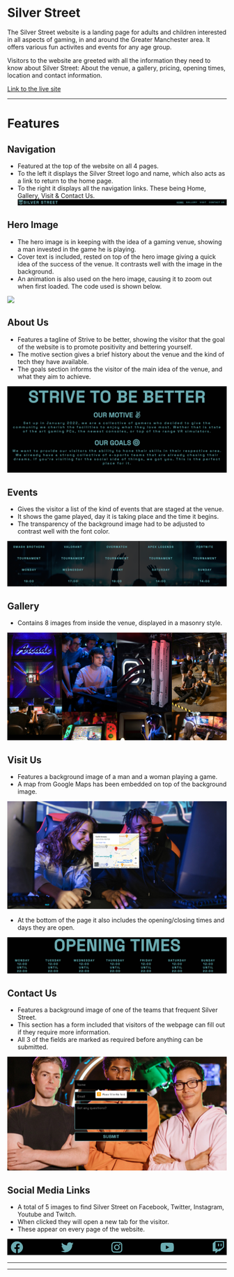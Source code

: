 # Silver Street

The Silver Street website is a landing page for adults and children interested in all aspects of gaming, in and around the Greater Manchester area. It offers various fun activites and events for any age group.

Visitors to the website are greeted with all the information they need to know about Silver Street: About the venue, a gallery, pricing, opening times, location and contact information.

[Link to the live site](https://jrdnbrkfld.github.io/pp1-silver-street/index.html)

<hr>

# Features

## Navigation

- Featured at the top of the website on all 4 pages.
- To the left it displays the Silver Street logo and name, which also acts as a link to return to the home page.
- To the right it displays all the navigation links. These being Home, Gallery, Visit & Contact Us.
<img src="assets/images/readme/navbar.png"><img>

## Hero Image

- The hero image is in keeping with the idea of a gaming venue, showing a man invested in the game he is playing.
- Cover text is included, rested on top of the hero image giving a quick idea of the success of the venue. It contrasts well with the image in the background.
- An animation is also used on the hero image, causing it to zoom out when first loaded. The code used is shown below.

<img src="assets/images/readme/heroimagereadme.png"><img>

## About Us

- Features a tagline of Strive to be better, showing the visitor that the goal of the website is to promote positivity and bettering yourself.
- The motive section gives a brief history about the venue and the kind of tech they have available.
- The goals section informs the visitor of the main idea of the venue, and what they aim to achieve.

<img src="assets/images/readme/aboutus.png"><img>

## Events

- Gives the visitor a list of the kind of events that are staged at the venue.
- It shows the game played, day it is taking place and the time it begins.
- The transparency of the background image had to be adjusted to contrast well with the font color.

<img src="assets/images/readme/events.png"><img>

## Gallery

- Contains 8 images from inside the venue, displayed in a masonry style.

<img src="assets/images/readme/gallery.png"><img>

## Visit Us

- Features a background image of a man and a woman playing a game.
- A map from Google Maps has been embedded on top of the background image.

<img src="assets/images/readme/map.png"><img>

- At the bottom of the page it also includes the opening/closing times and days they are open.

<img src="assets/images/readme/openingtimes.png"><img>

## Contact Us

- Features a background image of one of the teams that frequent Silver Street.
- This section has a form included that visitors of the webpage can fill out if they require more information.
- All 3 of the fields are marked as required before anything can be submitted.

<img src="assets/images/readme/contactus.png"><img>

## Social Media Links

- A total of 5 images to find Silver Street on Facebook, Twitter, Instagram, Youtube and Twitch.
- When clicked they will open a new tab for the visitor.
- These appear on every page of the website.

<img src="assets/images/readme/social media.png"><img>

<hr>
<hr>




 